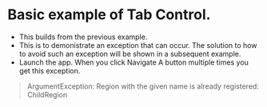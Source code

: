 # Basic example of Tab Control. 
- This builds from the previous example. 
- This is to demonistrate an exception that can occur. The solution to how to avoid such an exception will be shown in a subsequent example.
- Launch the app. When you click Navigate A button multiple times you get this exception.

> ArgumentException: Region with the given name is already registered: ChildRegion